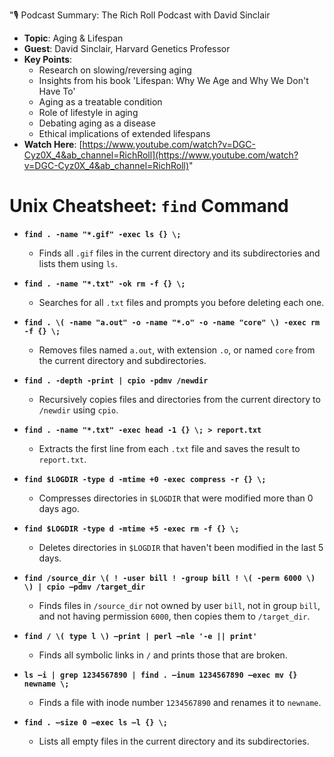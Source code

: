 
"🎙️ Podcast Summary: The Rich Roll Podcast with David Sinclair
- **Topic**: Aging & Lifespan
- **Guest**: David Sinclair, Harvard Genetics Professor
- **Key Points**:
  - Research on slowing/reversing aging
  - Insights from his book 'Lifespan: Why We Age and Why We Don't Have To'
  - Aging as a treatable condition
  - Role of lifestyle in aging
  - Debating aging as a disease
  - Ethical implications of extended lifespans
- **Watch Here**: [https://www.youtube.com/watch?v=DGC-Cyz0X_4&ab_channel=RichRoll](https://www.youtube.com/watch?v=DGC-Cyz0X_4&ab_channel=RichRoll)"



# Unix Cheatsheet: `find` Command
- **`find . -name "*.gif" -exec ls {} \;`**
  - Finds all `.gif` files in the current directory and its subdirectories and lists them using `ls`.

- **`find . -name "*.txt" -ok rm -f {} \;`**
  - Searches for all `.txt` files and prompts you before deleting each one.

- **`find . \( -name "a.out" -o -name "*.o" -o -name "core" \) -exec rm -f {} \;`**
  - Removes files named `a.out`, with extension `.o`, or named `core` from the current directory and subdirectories.

- **`find . -depth -print | cpio -pdmv /newdir`**
  - Recursively copies files and directories from the current directory to `/newdir` using `cpio`.

- **`find . -name "*.txt" -exec head -1 {} \; > report.txt`**
  - Extracts the first line from each `.txt` file and saves the result to `report.txt`.

- **`find $LOGDIR -type d -mtime +0 -exec compress -r {} \;`**
  - Compresses directories in `$LOGDIR` that were modified more than 0 days ago.

- **`find $LOGDIR -type d -mtime +5 -exec rm -f {} \;`**
  - Deletes directories in `$LOGDIR` that haven't been modified in the last 5 days.

- **`find /source_dir \( ! -user bill ! -group bill ! \( -perm 6000 \) \) | cpio –pdmv /target_dir`**
  - Finds files in `/source_dir` not owned by user `bill`, not in group `bill`, and not having permission `6000`, then copies them to `/target_dir`.

- **`find / \( type l \) –print | perl –nle '-e || print'`**
  - Finds all symbolic links in `/` and prints those that are broken.

- **`ls –i | grep 1234567890 | find . –inum 1234567890 –exec mv {} newname \;`**
  - Finds a file with inode number `1234567890` and renames it to `newname`.

- **`find . –size 0 –exec ls –l {} \;`**
  - Lists all empty files in the current directory and its subdirectories.

